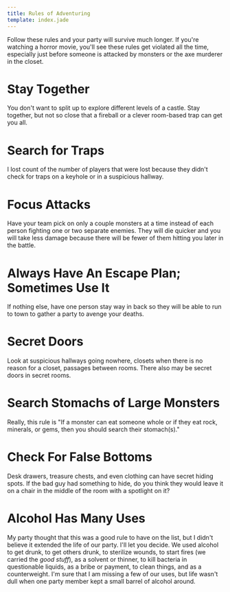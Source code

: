 ```yaml
---
title: Rules of Adventuring
template: index.jade
---
```


Follow these rules and your party will survive much longer.  If you're watching a horror movie, you'll see these rules get violated all the time, especially just before someone is attacked by monsters or the axe murderer in the closet.


Stay Together
=============

You don't want to split up to explore different levels of a castle.  Stay together, but not so close that a fireball or a clever room-based trap can get you all.

Search for Traps
================

I lost count of the number of players that were lost because they didn't check for traps on a keyhole or in a suspicious hallway.


Focus Attacks
=============

Have your team pick on only a couple monsters at a time instead of each person fighting one or two separate enemies.  They will die quicker and you will take less damage because there will be fewer of them hitting you later in the battle.


Always Have An Escape Plan; Sometimes Use It
============================================

If nothing else, have one person stay way in back so they will be able to run to town to gather a party to avenge your deaths.


Secret Doors
============

Look at suspicious hallways going nowhere, closets when there is no reason for a closet, passages between rooms.  There also may be secret doors in secret rooms.


Search Stomachs of Large Monsters
=================================

Really, this rule is "If a monster can eat someone whole or if they eat rock, minerals, or gems, then you should search their stomach(s)."


Check For False Bottoms
=======================

Desk drawers, treasure chests, and even clothing can have secret hiding spots.  If the bad guy had something to hide, do you think they would leave it on a chair in the middle of the room with a spotlight on it?


Alcohol Has Many Uses
=====================

My party thought that this was a good rule to have on the list, but I didn't believe it extended the life of our party.  I'll let you decide.  We used alcohol to get drunk, to get others drunk, to sterilize wounds, to start fires (we carried the _good stuff_), as a solvent or thinner, to kill bacteria in questionable liquids, as a bribe or payment, to clean things, and as a counterweight.  I'm sure that I am missing a few of our uses, but life wasn't dull when one party member kept a small barrel of alcohol around.
